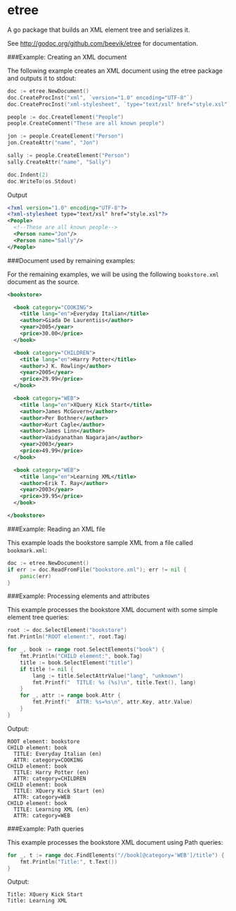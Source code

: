 etree
=====

A go package that builds an XML element tree and serializes it.

See http://godoc.org/github.com/beevik/etree for documentation.

###Example: Creating an XML document

The following example creates an XML document using the etree package and outputs it to stdout:
```go
doc := etree.NewDocument()
doc.CreateProcInst("xml", `version="1.0" encoding="UTF-8"`)
doc.CreateProcInst("xml-stylesheet", `type="text/xsl" href="style.xsl"`)

people := doc.CreateElement("People")
people.CreateComment("These are all known people")

jon := people.CreateElement("Person")
jon.CreateAttr("name", "Jon")

sally := people.CreateElement("Person")
sally.CreateAttr("name", "Sally")

doc.Indent(2)
doc.WriteTo(os.Stdout)
```

Output
```xml
<?xml version="1.0" encoding="UTF-8"?>
<?xml-stylesheet type="text/xsl" href="style.xsl"?>
<People>
  <!--These are all known people-->
  <Person name="Jon"/>
  <Person name="Sally"/>
</People>
```

###Document used by remaining examples:

For the remaining examples, we will be using the following `bookstore.xml` document as the source.
```xml
<bookstore>

  <book category="COOKING">
    <title lang="en">Everyday Italian</title>
    <author>Giada De Laurentiis</author>
    <year>2005</year>
    <price>30.00</price>
  </book>

  <book category="CHILDREN">
    <title lang="en">Harry Potter</title>
    <author>J K. Rowling</author>
    <year>2005</year>
    <price>29.99</price>
  </book>

  <book category="WEB">
    <title lang="en">XQuery Kick Start</title>
    <author>James McGovern</author>
    <author>Per Bothner</author>
    <author>Kurt Cagle</author>
    <author>James Linn</author>
    <author>Vaidyanathan Nagarajan</author>
    <year>2003</year>
    <price>49.99</price>
  </book>

  <book category="WEB">
    <title lang="en">Learning XML</title>
    <author>Erik T. Ray</author>
    <year>2003</year>
    <price>39.95</price>
  </book>

</bookstore>
```

###Example: Reading an XML file

This example loads the bookstore sample XML from a file called `bookmark.xml`:
```go
doc := etree.NewDocument()
if err := doc.ReadFromFile("bookstore.xml"); err != nil {
    panic(err)
}
```

###Example: Processing elements and attributes

This example processes the bookstore XML document with some simple element tree queries:
```go
root := doc.SelectElement("bookstore")
fmt.Println("ROOT element:", root.Tag)

for _, book := range root.SelectElements("book") {
    fmt.Println("CHILD element:", book.Tag)
    title := book.SelectElement("title")
    if title != nil {
        lang := title.SelectAttrValue("lang", "unknown")
        fmt.Printf("  TITLE: %s (%s)\n", title.Text(), lang)
    }
    for _, attr := range book.Attr {
        fmt.Printf("  ATTR: %s=%s\n", attr.Key, attr.Value)
    }
}
```
Output:
```
ROOT element: bookstore
CHILD element: book
  TITLE: Everyday Italian (en)
  ATTR: category=COOKING
CHILD element: book
  TITLE: Harry Potter (en)
  ATTR: category=CHILDREN
CHILD element: book
  TITLE: XQuery Kick Start (en)
  ATTR: category=WEB
CHILD element: book
  TITLE: Learning XML (en)
  ATTR: category=WEB
```

###Example: Path queries

This example processes the bookstore XML document using Path queries:
```go
for _, t := range doc.FindElements("//book[@category='WEB']/title") {
    fmt.Println("Title:", t.Text())
}
```

Output:
```
Title: XQuery Kick Start
Title: Learning XML
```
